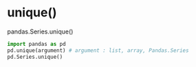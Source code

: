 # unique()
pandas.Series.unique()
```python
import pandas as pd
pd.unique(argument) # argument : list, array, Pandas.Series
pd.Series.unique()
```
